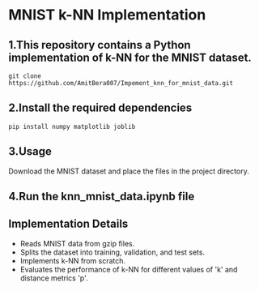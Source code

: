 # MNIST k-NN Implementation
## 1.This repository contains a Python implementation of k-NN for the MNIST dataset.
```
git clone https://github.com/AmitBera007/Impement_knn_for_mnist_data.git
```
## 2.Install the required dependencies
```
pip install numpy matplotlib joblib
```
## 3.Usage
Download the MNIST dataset and place the files in the project directory.

## 4.Run the knn_mnist_data.ipynb file

## Implementation Details
- Reads MNIST data from gzip files.
- Splits the dataset into training, validation, and test sets.
- Implements k-NN from scratch.
- Evaluates the performance of k-NN for different values of 'k' and distance metrics 'p'.
